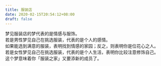 ```yaml
---
title: 服装店
date: 2020-02-15T20:54:12+08:00
draft: false
---
```


梦见服装店的梦代表的是情感与服饰。<br>
若是男性梦见自己在挑选服装，代表的是个人的感情。<br>
如果能选到满意的服装，表明找到情感的家园；反之，则表明你是位花心之人。<br>
若是女性梦见自己在挑选服装，代表的是个人生活，表明你比较注意修饰自己。<br>
这个梦意味着你「服装之家」又要添新的成员了。<br>
